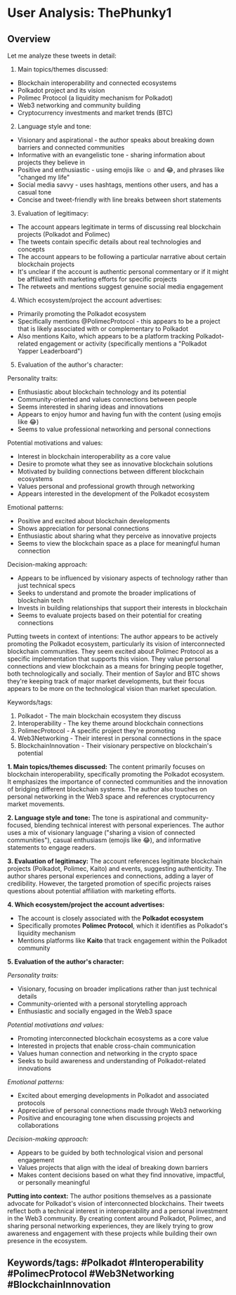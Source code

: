 # User Analysis: ThePhunky1

## Overview

<think>
Let me analyze these tweets in detail:

1. Main topics/themes discussed:
- Blockchain interoperability and connected ecosystems
- Polkadot project and its vision
- Polimec Protocol (a liquidity mechanism for Polkadot)
- Web3 networking and community building
- Cryptocurrency investments and market trends (BTC)

2. Language style and tone:
- Visionary and aspirational - the author speaks about breaking down barriers and connected communities
- Informative with an evangelistic tone - sharing information about projects they believe in
- Positive and enthusiastic - using emojis like ☺️ and 😂, and phrases like "changed my life"
- Social media savvy - uses hashtags, mentions other users, and has a casual tone
- Concise and tweet-friendly with line breaks between short statements

3. Evaluation of legitimacy:
- The account appears legitimate in terms of discussing real blockchain projects (Polkadot and Polimec)
- The tweets contain specific details about real technologies and concepts
- The account appears to be following a particular narrative about certain blockchain projects
- It's unclear if the account is authentic personal commentary or if it might be affiliated with marketing efforts for specific projects
- The retweets and mentions suggest genuine social media engagement

4. Which ecosystem/project the account advertises:
- Primarily promoting the Polkadot ecosystem
- Specifically mentions @PolimecProtocol - this appears to be a project that is likely associated with or complementary to Polkadot
- Also mentions Kaito, which appears to be a platform tracking Polkadot-related engagement or activity (specifically mentions a "Polkadot Yapper Leaderboard")

5. Evaluation of the author's character:

Personality traits:
- Enthusiastic about blockchain technology and its potential
- Community-oriented and values connections between people
- Seems interested in sharing ideas and innovations
- Appears to enjoy humor and having fun with the content (using emojis like 😂)
- Seems to value professional networking and personal connections

Potential motivations and values:
- Interest in blockchain interoperability as a core value
- Desire to promote what they see as innovative blockchain solutions
- Motivated by building connections between different blockchain ecosystems
- Values personal and professional growth through networking
- Appears interested in the development of the Polkadot ecosystem

Emotional patterns:
- Positive and excited about blockchain developments
- Shows appreciation for personal connections
- Enthusiastic about sharing what they perceive as innovative projects
- Seems to view the blockchain space as a place for meaningful human connection

Decision-making approach:
- Appears to be influenced by visionary aspects of technology rather than just technical specs
- Seeks to understand and promote the broader implications of blockchain tech
- Invests in building relationships that support their interests in blockchain
- Seems to evaluate projects based on their potential for creating connections

Putting tweets in context of intentions:
The author appears to be actively promoting the Polkadot ecosystem, particularly its vision of interconnected blockchain communities. They seem excited about Polimec Protocol as a specific implementation that supports this vision. They value personal connections and view blockchain as a means for bringing people together, both technologically and socially. Their mention of Saylor and BTC shows they're keeping track of major market developments, but their focus appears to be more on the technological vision than market speculation.

Keywords/tags:
1. Polkadot - The main blockchain ecosystem they discuss
2. Interoperability - The key theme around blockchain connections
3. PolimecProtocol - A specific project they're promoting
4. Web3Networking - Their interest in personal connections in the space
5. BlockchainInnovation - Their visionary perspective on blockchain's potential
</think>

**1. Main topics/themes discussed:**
The content primarily focuses on blockchain interoperability, specifically promoting the Polkadot ecosystem. It emphasizes the importance of connected communities and the innovation of bridging different blockchain systems. The author also touches on personal networking in the Web3 space and references cryptocurrency market movements.

**2. Language style and tone:**
The tone is aspirational and community-focused, blending technical interest with personal experiences. The author uses a mix of visionary language ("sharing a vision of connected communities"), casual enthusiasm (emojis like 😂), and informative statements to engage readers.

**3. Evaluation of legitimacy:**
The account references legitimate blockchain projects (Polkadot, Polimec, Kaito) and events, suggesting authenticity. The author shares personal experiences and connections, adding a layer of credibility. However, the targeted promotion of specific projects raises questions about potential affiliation with marketing efforts.

**4. Which ecosystem/project the account advertises:**
- The account is closely associated with the **Polkadot ecosystem**
- Specifically promotes **Polimec Protocol**, which it identifies as Polkadot's liquidity mechanism
- Mentions platforms like **Kaito** that track engagement within the Polkadot community

**5. Evaluation of the author's character:**

*Personality traits:*
- Visionary, focusing on broader implications rather than just technical details
- Community-oriented with a personal storytelling approach
- Enthusiastic and socially engaged in the Web3 space

*Potential motivations and values:*
- Promoting interconnected blockchain ecosystems as a core value
- Interested in projects that enable cross-chain communication
- Values human connection and networking in the crypto space
- Seeks to build awareness and understanding of Polkadot-related innovations

*Emotional patterns:*
- Excited about emerging developments in Polkadot and associated protocols
- Appreciative of personal connections made through Web3 networking
- Positive and encouraging tone when discussing projects and collaborations

*Decision-making approach:*
- Appears to be guided by both technological vision and personal engagement
- Values projects that align with the ideal of breaking down barriers
- Makes content decisions based on what they find innovative, impactful, or personally meaningful

**Putting into context:**
The author positions themselves as a passionate advocate for Polkadot's vision of interconnected blockchains. Their tweets reflect both a technical interest in interoperability and a personal investment in the Web3 community. By creating content around Polkadot, Polimec, and sharing personal networking experiences, they are likely trying to grow awareness and engagement with these projects while building their own presence in the ecosystem.

**Keywords/tags:**
#Polkadot #Interoperability #PolimecProtocol #Web3Networking #BlockchainInnovation
---
